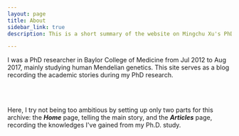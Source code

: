 ```yaml
---
layout: page
title: About
sidebar_link: true
description: This is a short summary of the website on Mingchu Xu's PhD research

---
```


<p class="message">
  
  I was a PhD researcher in Baylor College of Medicine from Jul 2012 to Aug 2017, mainly studying human Mendelian genetics. This site serves as a blog recording the academic stories during my PhD research.

  <br>
  <br>

  Here, I try not being too ambitious by setting up only two parts for this archive: the <b><i>Home</i></b> page, telling the main story, and the <b><i>Articles</i></b> page, recording the knowledges I've gained from my Ph.D. study.

  
</p>

